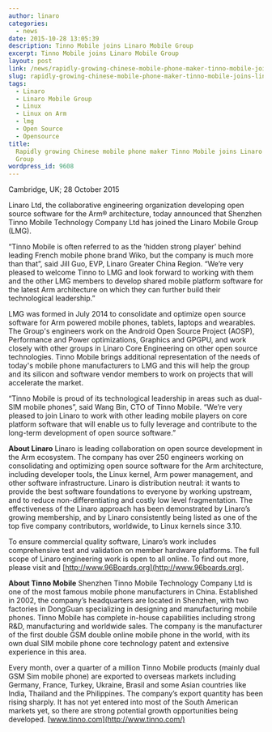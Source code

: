 ```yaml
---
author: linaro
categories:
  - news
date: 2015-10-28 13:05:39
description: Tinno Mobile joins Linaro Mobile Group
excerpt: Tinno Mobile joins Linaro Mobile Group
layout: post
link: /news/rapidly-growing-chinese-mobile-phone-maker-tinno-mobile-joins-linaro-mobile-group/
slug: rapidly-growing-chinese-mobile-phone-maker-tinno-mobile-joins-linaro-mobile-group
tags:
  - Linaro
  - Linaro Mobile Group
  - Linux
  - Linux on Arm
  - lmg
  - Open Source
  - Opensource
title:
  Rapidly growing Chinese mobile phone maker Tinno Mobile joins Linaro Mobile
  Group
wordpress_id: 9608
---
```


Cambridge, UK; 28 October 2015

Linaro Ltd, the collaborative engineering organization developing open source software for the Arm® architecture, today announced that Shenzhen Tinno Mobile Technology Company Ltd has joined the Linaro Mobile Group (LMG).

“Tinno Mobile is often referred to as the ‘hidden strong player’ behind leading French mobile phone brand Wiko, but the company is much more than that”, said Jill Guo, EVP, Linaro Greater China Region. “We’re very pleased to welcome Tinno to LMG and look forward to working with them and the other LMG members to develop shared mobile platform software for the latest Arm architecture on which they can further build their technological leadership.”

LMG was formed in July 2014 to consolidate and optimize open source software for Arm powered mobile phones, tablets, laptops and wearables. The Group's engineers work on the Android Open Source Project (AOSP), Performance and Power optimizations, Graphics and GPGPU, and work closely with other groups in Linaro Core Engineering on other open source technologies. Tinno Mobile brings additional representation of the needs of today's mobile phone manufacturers to LMG and this will help the group and its silicon and software vendor members to work on projects that will accelerate the market.

“Tinno Mobile is proud of its technological leadership in areas such as dual-SIM mobile phones”, said Wang Bin, CTO of Tinno Mobile. “We’re very pleased to join Linaro to work with other leading mobile players on core platform software that will enable us to fully leverage and contribute to the long-term development of open source software.”

**About Linaro**
Linaro is leading collaboration on open source development in the Arm ecosystem. The company has over 250 engineers working on consolidating and optimizing open source software for the Arm architecture, including developer tools, the Linux kernel, Arm power management, and other software infrastructure. Linaro is distribution neutral: it wants to provide the best software foundations to everyone by working upstream, and to reduce non-differentiating and costly low level fragmentation. The effectiveness of the Linaro approach has been demonstrated by Linaro’s growing membership, and by Linaro consistently being listed as one of the top five company contributors, worldwide, to Linux kernels since 3.10.

To ensure commercial quality software, Linaro’s work includes comprehensive test and validation on member hardware platforms. The full scope of Linaro engineering work is open to all online. To find out more, please visit []() and [http://www.96Boards.org](http://www.96boards.org).

**About Tinno Mobile**
Shenzhen Tinno Mobile Technology Company Ltd is one of the most famous mobile phone manufacturers in China. Established in 2002, the company’s headquarters are located in Shenzhen, with two factories in DongGuan specializing in designing and manufacturing mobile phones. Tinno Mobile has complete in-house capabilities including strong R&D, manufacturing and worldwide sales. The company is the manufacturer of the first double GSM double online mobile phone in the world, with its own dual SIM mobile phone core technology patent and extensive experience in this area.

Every month, over a quarter of a million Tinno Mobile products (mainly dual GSM Sim mobile phone) are exported to overseas markets including Germany, France, Turkey, Ukraine, Brasil and some Asian countries like India, Thailand and the Philippines. The company’s export quantity has been rising sharply. It has not yet entered into most of the South American markets yet, so there are strong potential growth opportunities being developed. [www.tinno.com](http://www.tinno.com/)
